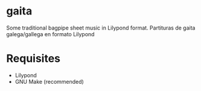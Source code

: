 gaita
=====

Some traditional bagpipe sheet music in Lilypond format. Partituras de gaita galega/gallega en formato Lilypond

Requisites
==========

 * Lilypond
 * GNU Make (recommended)


